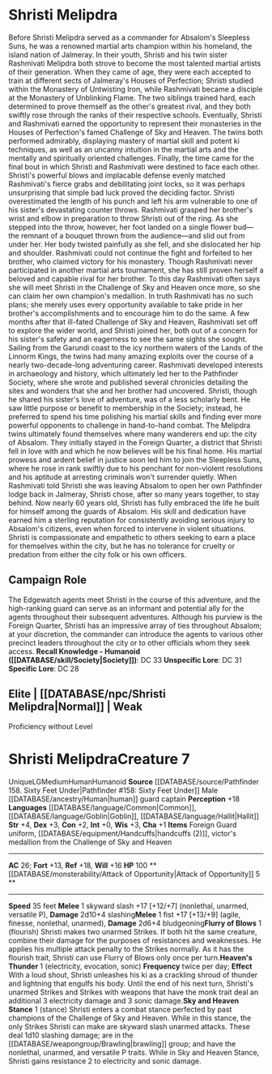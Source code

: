 ﻿---
ac: '26'
alignment: LG
all_resistance: null
burrow_speed: null
charisma: '+1'
climb_speed: null
constitution: '+2'
creature_ability:
- Attack of Opportunity
- Flurry of Blows
- Heaven's Thunder
- Sky and Heaven Stance
creature_family: null
description: "Before Shristi Melipdra served as a commander for Absalom's Sleepless\
  \ Suns, he was a renowned martial arts champion within his homeland, the island\
  \ nation of Jalmeray. In their youth, Shristi and his twin sister Rashmivati Melipdra\
  \ both strove to become the most talented martial artists of their generation. When\
  \ they came of age, they were each accepted to train at different sects of Jalmeray's\
  \ Houses of Perfection; Shristi studied within the Monastery of Untwisting Iron,\
  \ while Rashmivati became a disciple at the Monastery of Unblinking Flame. The two\
  \ siblings trained hard, each determined to prove themself as the other's greatest\
  \ rival, and they both swiftly rose through the ranks of their respective schools.<br/><br/>\
  \ Eventually, Shristi and Rashmivati earned the opportunity to represent their monasteries\
  \ in the Houses of Perfection's famed Challenge of Sky and Heaven. The twins both\
  \ performed admirably, displaying mastery of martial skill and potent ki techniques,\
  \ as well as an uncanny intuition in the martial arts and the mentally and spiritually\
  \ oriented challenges. Finally, the time came for the final bout in which Shristi\
  \ and Rashmivati were destined to face each other. Shristi's powerful blows and\
  \ implacable defense evenly matched Rashmivati's fierce grabs and debilitating joint\
  \ locks, so it was perhaps unsurprising that simple bad luck proved the deciding\
  \ factor.<br/><br/> Shristi overestimated the length of his punch and left his arm\
  \ vulnerable to one of his sister's devastating counter throws. Rashmivati grasped\
  \ her brother's wrist and elbow in preparation to throw Shristi out of the ring.\
  \ As she stepped into the throw, however, her foot landed on a single flower bud\u2014\
  the remnant of a bouquet thrown from the audience\u2014and slid out from under her.\
  \ Her body twisted painfully as she fell, and she dislocated her hip and shoulder.\
  \ Rashmivati could not continue the fight and forfeited to her brother, who claimed\
  \ victory for his monastery.<br/><br/> Though Rashmivati never participated in another\
  \ martial arts tournament, she has still proven herself a beloved and capable rival\
  \ for her brother. To this day Rashmivati often says she will meet Shristi in the\
  \ Challenge of Sky and Heaven once more, so she can claim her own champion's medallion.\
  \ In truth Rashmivati has no such plans; she merely uses every opportunity available\
  \ to take pride in her brother's accomplishments and to encourage him to do the\
  \ same.<br/><br/> A few months after that ill-fated Challenge of Sky and Heaven,\
  \ Rashmivati set off to explore the wider world, and Shristi joined her, both out\
  \ of a concern for his sister's safety and an eagerness to see the same sights she\
  \ sought. Sailing from the Garundi coast to the icy northern waters of the Lands\
  \ of the Linnorm Kings, the twins had many amazing exploits over the course of a\
  \ nearly two-decade-long adventuring career. Rashmivati developed interests in archaeology\
  \ and history, which ultimately led her to the Pathfinder Society, where she wrote\
  \ and published several chronicles detailing the sites and wonders that she and\
  \ her brother had uncovered. Shristi, though he shared his sister's love of adventure,\
  \ was of a less scholarly bent. He saw little purpose or benefit to membership in\
  \ the Society; instead, he preferred to spend his time polishing his martial skills\
  \ and finding ever more powerful opponents to challenge in hand-to-hand combat.<br/><br/>\
  \ The Melipdra twins ultimately found themselves where many wanderers end up: the\
  \ city of Absalom. They initially stayed in the Foreign Quarter, a district that\
  \ Shristi fell in love with and which he now believes will be his final home. His\
  \ martial prowess and ardent belief in justice soon led him to join the Sleepless\
  \ Suns, where he rose in rank swiftly due to his penchant for non-violent resolutions\
  \ and his aptitude at arresting criminals won't surrender quietly. When Rashmivati\
  \ told Shristi she was leaving Absalom to open her own Pathfinder lodge back in\
  \ Jalmeray, Shristi chose, after so many years together, to stay behind.<br/><br/>Now\
  \ nearly 60 years old, Shristi has fully embraced the life he built for himself\
  \ among the guards of Absalom. His skill and dedication have earned him a sterling\
  \ reputation for consistently avoiding serious injury to Absalom's citizens, even\
  \ when forced to intervene in violent situations. Shristi is compassionate and empathetic\
  \ to others seeking to earn a place for themselves within the city, but he has no\
  \ tolerance for cruelty or predation from either the city folk or his own officers."
dexterity: '+3'
element: null
fly_speed: null
fortitude: '+13'
hp: '100'
id: '2495'
immunity: null
intelligence: '+0'
land_speed: '35'
language:
- '[[DATABASE/language/Common|Common]]'
- '[[DATABASE/language/Goblin|Goblin]]'
- '[[DATABASE/language/Hallit|Hallit]]'
level: '7'
max_speed: '35'
name: Shristi Melipdra
perception: '+18'
rarity: Unique
reflex: '+18'
resistance: null
rus_type_level: null
sense: null
size: Medium
skill: null
source: '[[DATABASE/source/Pathfinder 158. Sixty Feet Under|Pathfinder #158: Sixty
  Feet Under]]'
speed:
- 35 feet
spell: null
strength: '+4'
strength_req: '4'
strongest_save:
- Reflex
swim_speed: null
trait:
- '[[DATABASE/trait/Human|Human]]'
- '[[DATABASE/trait/Humanoid|Humanoid]]'
- '[[DATABASE/trait/Unique|Unique]]'
type: Creature
vision: null
weakest_save:
- Fortitude
weakness: null
will: '+16'
wisdom: '+3'

---
# Shristi Melipdra

Before Shristi Melipdra served as a commander for Absalom's Sleepless Suns, he was a renowned martial arts champion within his homeland, the island nation of Jalmeray. In their youth, Shristi and his twin sister Rashmivati Melipdra both strove to become the most talented martial artists of their generation. When they came of age, they were each accepted to train at different sects of Jalmeray's Houses of Perfection; Shristi studied within the Monastery of Untwisting Iron, while Rashmivati became a disciple at the Monastery of Unblinking Flame. The two siblings trained hard, each determined to prove themself as the other's greatest rival, and they both swiftly rose through the ranks of their respective schools.
 Eventually, Shristi and Rashmivati earned the opportunity to represent their monasteries in the Houses of Perfection's famed Challenge of Sky and Heaven. The twins both performed admirably, displaying mastery of martial skill and potent ki techniques, as well as an uncanny intuition in the martial arts and the mentally and spiritually oriented challenges. Finally, the time came for the final bout in which Shristi and Rashmivati were destined to face each other. Shristi's powerful blows and implacable defense evenly matched Rashmivati's fierce grabs and debilitating joint locks, so it was perhaps unsurprising that simple bad luck proved the deciding factor.
 Shristi overestimated the length of his punch and left his arm vulnerable to one of his sister's devastating counter throws. Rashmivati grasped her brother's wrist and elbow in preparation to throw Shristi out of the ring. As she stepped into the throw, however, her foot landed on a single flower bud—the remnant of a bouquet thrown from the audience—and slid out from under her. Her body twisted painfully as she fell, and she dislocated her hip and shoulder. Rashmivati could not continue the fight and forfeited to her brother, who claimed victory for his monastery.
 Though Rashmivati never participated in another martial arts tournament, she has still proven herself a beloved and capable rival for her brother. To this day Rashmivati often says she will meet Shristi in the Challenge of Sky and Heaven once more, so she can claim her own champion's medallion. In truth Rashmivati has no such plans; she merely uses every opportunity available to take pride in her brother's accomplishments and to encourage him to do the same.
 A few months after that ill-fated Challenge of Sky and Heaven, Rashmivati set off to explore the wider world, and Shristi joined her, both out of a concern for his sister's safety and an eagerness to see the same sights she sought. Sailing from the Garundi coast to the icy northern waters of the Lands of the Linnorm Kings, the twins had many amazing exploits over the course of a nearly two-decade-long adventuring career. Rashmivati developed interests in archaeology and history, which ultimately led her to the Pathfinder Society, where she wrote and published several chronicles detailing the sites and wonders that she and her brother had uncovered. Shristi, though he shared his sister's love of adventure, was of a less scholarly bent. He saw little purpose or benefit to membership in the Society; instead, he preferred to spend his time polishing his martial skills and finding ever more powerful opponents to challenge in hand-to-hand combat.
 The Melipdra twins ultimately found themselves where many wanderers end up: the city of Absalom. They initially stayed in the Foreign Quarter, a district that Shristi fell in love with and which he now believes will be his final home. His martial prowess and ardent belief in justice soon led him to join the Sleepless Suns, where he rose in rank swiftly due to his penchant for non-violent resolutions and his aptitude at arresting criminals won't surrender quietly. When Rashmivati told Shristi she was leaving Absalom to open her own Pathfinder lodge back in Jalmeray, Shristi chose, after so many years together, to stay behind.
Now nearly 60 years old, Shristi has fully embraced the life he built for himself among the guards of Absalom. His skill and dedication have earned him a sterling reputation for consistently avoiding serious injury to Absalom's citizens, even when forced to intervene in violent situations. Shristi is compassionate and empathetic to others seeking to earn a place for themselves within the city, but he has no tolerance for cruelty or predation from either the city folk or his own officers.

## Campaign Role

The Edgewatch agents meet Shristi in the course of this adventure, and the high-ranking guard can serve as an informant and potential ally for the agents throughout their subsequent adventures. Although his purview is the Foreign Quarter, Shristi has an impressive array of ties throughout Absalom; at your discretion, the commander can introduce the agents to various other precinct leaders throughout the city or to other officials whom they seek access.
**Recall Knowledge - Humanoid ([[DATABASE/skill/Society|Society]])**: DC 33
**Unspecific Lore**: DC 31
**Specific Lore**: DC 28

## Elite | [[DATABASE/npc/Shristi Melipdra|Normal]] | Weak
Proficiency without Level

# Shristi Melipdra<span class="item-type">Creature 7</span>

<span class="trait-unique item-trait">Unique</span><span class="trait-alignment item-trait">LG</span><span class="trait-size item-trait">Medium</span><span class="item-trait">Human</span><span class="item-trait">Humanoid</span>
**Source** [[DATABASE/source/Pathfinder 158. Sixty Feet Under|Pathfinder #158: Sixty Feet Under]]
Male [[DATABASE/ancestry/Human|human]] guard captain
**Perception** +18
**Languages** [[DATABASE/language/Common|Common]], [[DATABASE/language/Goblin|Goblin]], [[DATABASE/language/Hallit|Hallit]]
**Str** +4, **Dex** +3, **Con** +2, **Int** +0, **Wis** +3, **Cha** +1
**Items** Foreign Guard uniform, [[DATABASE/equipment/Handcuffs|handcuffs (2)]], victor's medallion from the Challenge of Sky and Heaven

---
**AC** 26; **Fort** +13, **Ref** +18, **Will** +16
**HP** 100
<span class="in-box-ability">**[[DATABASE/monsterability/Attack of Opportunity|Attack of Opportunity]] <span class="action-icon">5</span> ** </span>

---
**Speed** 35 feet
<span class="in-box-ability">**Melee** <span class="action-icon">1</span> skyward slash +17 [+12/+7] (nonlethal, unarmed, versatile P), **Damage** 2d10+4 slashing</span><span class="in-box-ability">**Melee** <span class="action-icon">1</span> fist +17 [+13/+9] (agile, finesse, nonlethal, unarmed), **Damage** 2d6+4 bludgeoning</span><span class="in-box-ability">**Flurry of Blows** <span class="action-icon">1</span> (flourish) Shristi makes two unarmed Strikes. If both hit the same creature, combine their damage for the purposes of resistances and weaknesses. He applies his multiple attack penalty to the Strikes normally. As it has the flourish trait, Shristi can use Flurry of Blows only once per turn.</span><span class="in-box-ability">**Heaven's Thunder** <span class="action-icon">1</span> (electricity, evocation, sonic) **Frequency** twice per day; **Effect** With a loud shout, Shristi unleashes his ki as a crackling shroud of thunder and lightning that engulfs his body. Until the end of his next turn, Shristi's unarmed Strikes and Strikes with weapons that have the monk trait deal an additional 3 electricity damage and 3 sonic damage.</span><span class="in-box-ability">**Sky and Heaven Stance** <span class="action-icon">1</span> (stance) Shristi enters a combat stance perfected by past champions of the Challenge of Sky and Heaven. While in this stance, the only Strikes Shristi can make are skyward slash unarmed attacks. These deal 1d10 slashing damage; are in the [[DATABASE/weapongroup/Brawling|brawling]] group; and have the nonlethal, unarmed, and versatile P traits.
 While in Sky and Heaven Stance, Shristi gains resistance 2 to electricity and sonic damage.</span>